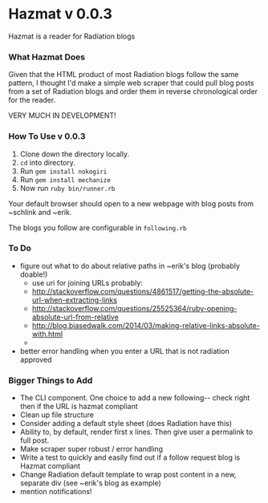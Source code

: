 # Hazmat v 0.0.3

Hazmat is a reader for Radiation blogs

### What Hazmat Does

Given that the HTML product of most Radiation blogs follow the same pattern, I thought I'd make a simple web scraper that could pull blog posts from a set of Radiation blogs and order them in reverse chronological order for the reader. 

VERY MUCH IN DEVELOPMENT!

### How To Use v 0.0.3

1. Clone down the directory locally.
2. `cd` into directory. 
3. Run `gem install nokogiri`
5. Run `gem install mechanize`
6. Now run `ruby bin/runner.rb`

Your default browser should open to a new webpage with blog posts from ~schlink and ~erik.


The blogs you follow are configurable in `following.rb`


### To Do
- figure out what to do about relative paths in ~erik's blog (probably doable!)
    + use uri for joining URLs probably: 
    +   http://stackoverflow.com/questions/4861517/getting-the-absolute-url-when-extracting-links
    +   http://stackoverflow.com/questions/25525364/ruby-opening-absolute-url-from-relative
    +   http://blog.biasedwalk.com/2014/03/making-relative-links-absolute-with.html
    +   
- better error handling when you enter a URL that is not radiation approved

### Bigger Things to Add
- The CLI component. One choice to add a new following-- check right then if the URL is hazmat compliant
- Clean up  file structure
- Consider adding a default style sheet (does Radiation have this)
- Ability to, by default, render first x lines. Then give user a permalink to full post.
- Make scraper super robust / error handling
- Write a test to quickly and easily find out if a follow request blog is Hazmat compliant
- Change Radiation default template to wrap post content in a new, separate div (see ~erik's blog as example)
- mention notifications! 
